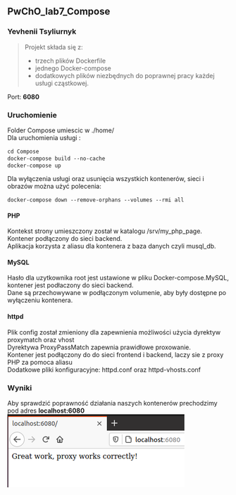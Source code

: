 ## PwChO_lab7_Compose
### Yevhenii Tsyliurnyk 
>Projekt składa się z:
>- trzech plików Dockerfile 
>- jednego Docker-compose<br> 
>- dodatkowych plików niezbędnych do poprawnej pracy każdej usługi cząstkowej.<br> 

Port: **6080** <br>
### Uruchomienie 
Folder Compose umiescic w ./home/<br> 
Dla uruchomienia usługi :
```
cd Compose
docker-compose build --no-cache
docker-compose up
```
Dla wyłączenia usługi oraz usunięcia wszystkich kontenerów, sieci i obrazów można użyć polecenia:
```
docker-compose down --remove-orphans --volumes --rmi all
```
#### PHP
Kontekst strony umieszczony został w katalogu /srv/my_php_page.<br>
Kontener podłączony do sieci backend.<br>
Aplikacja korzysta z aliasu dla kontenera z baza danych czyli musql_db.<br>
#### MySQL
Hasło dla uzytkownika root jest ustawione w pliku Docker-compose.MySQL, kontener jest podłaczony do sieci backend.<br>
Dane są przechowywane w podłączonym volumenie, aby były dostępne po wyłączeniu kontenera.<br>
#### httpd
Plik config został zmieniony dla zapewnienia możliwości użycia dyrektyw proxymatch oraz vhost <br>
Dyrektywa ProxyPassMatch zapewnia prawidłowe proxowanie.<br>
Kontener jest podłączony do do sieci frontend i backend, laczy sie z proxy PHP za pomoca aliasu<br>
Dodatkowe pliki konfiguracyjne: httpd.conf oraz httpd-vhosts.conf <br>

### Wyniki
Aby sprawdzić poprawność działania naszych kontenerów prechodzimy pod adres **localhost:6080** <br>
![wynik](/wynik.png)

